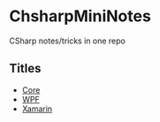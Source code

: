 # ChsharpMiniNotes
CSharp notes/tricks in one repo

## Titles
* [Core](https://github.com/REFUPANKER/ChsharpMiniNotes/tree/C%23/Core/WebScrape)
* [WPF](https://github.com/REFUPANKER/ChsharpMiniNotes/tree/C%23/WPF)
* [Xamarin](https://github.com/REFUPANKER/ChsharpMiniNotes/tree/C%23/Xamarin)


